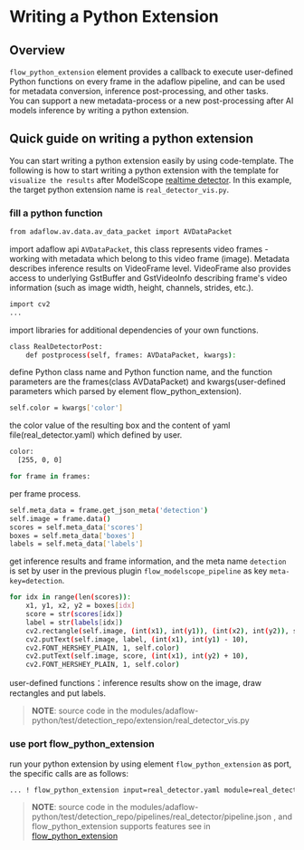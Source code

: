 # Writing a Python Extension

## Overview

`flow_python_extension` element provides a callback to execute user-defined Python functions on every frame in the 
adaflow pipeline, and can be used for metadata conversion, inference post-processing, and other tasks.  
You can support a new metadata-process or a new post-processing after AI models inference by writing a python extension.

## Quick guide on writing a python extension
You can start writing a python extension easily by using code-template. The following is how to 
start writing a python extension with the template for `visualize the results` after 
ModelScope [realtime detector](https://modelscope.cn/models/damo/cv_cspnet_image-object-detection_yolox/summary). 
In this example, the target python extension name is `real_detector_vis.py`.

### fill a python function

```bash
from adaflow.av.data.av_data_packet import AVDataPacket
```
import adaflow api `AVDataPacket`, this class represents video frames - working with metadata which
belong to this video frame (image). Metadata describes inference results on VideoFrame level.
VideoFrame also provides access to underlying GstBuffer and GstVideoInfo describing frame's video information (such
as image width, height, channels, strides, etc.).

```bash
import cv2
...
```
import libraries for additional dependencies of your own functions.

```bash
class RealDetectorPost:
    def postprocess(self, frames: AVDataPacket, kwargs):
```
define Python class name and Python function name, and the function parameters are the frames(class AVDataPacket) and
kwargs(user-defined parameters which parsed by element flow_python_extension).

```bash
self.color = kwargs['color']
```
the color value of the resulting box and the content of yaml file(real_detector.yaml) which defined by user.
```bash
color:
  [255, 0, 0]
```

```bash
for frame in frames:
```
per frame process.

```bash
self.meta_data = frame.get_json_meta('detection')
self.image = frame.data()
scores = self.meta_data['scores']
boxes = self.meta_data['boxes']
labels = self.meta_data['labels']
```
get inference results and frame information, and the meta name `detection` is set by user in the previous plugin
`flow_modelscope_pipeline` as key `meta-key=detection`.

```bash
for idx in range(len(scores)):
    x1, y1, x2, y2 = boxes[idx]
    score = str(scores[idx])
    label = str(labels[idx])
    cv2.rectangle(self.image, (int(x1), int(y1)), (int(x2), int(y2)), self.color, 2)
    cv2.putText(self.image, label, (int(x1), int(y1) - 10),
    cv2.FONT_HERSHEY_PLAIN, 1, self.color)
    cv2.putText(self.image, score, (int(x1), int(y2) + 10),
    cv2.FONT_HERSHEY_PLAIN, 1, self.color)
```
user-defined functions：inference results show on the image, draw rectangles and put labels.

> **NOTE**: source code in the modules/adaflow-python/test/detection_repo/extension/real_detector_vis.py

### use port flow_python_extension
run your python extension by using element `flow_python_extension` as port, the specific calls are as follows:
```bash
... ! flow_python_extension input=real_detector.yaml module=real_detector_vis.py class= RealDetectorPost function = postprocess ! ...
```
> **NOTE**: source code in the  modules/adaflow-python/test/detection_repo/pipelines/real_detector/pipeline.json , and flow_python_extension supports features see in [flow_python_extension](built_in_elements.md)



